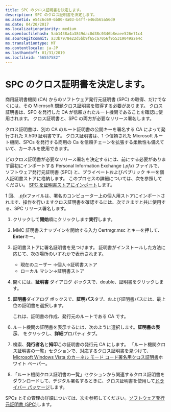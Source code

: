 ```yaml
---
title: SPC のクロス証明書を決定します。
description: SPC のクロス証明書を決定します。
ms.assetid: e54c6c69-6b80-4a03-b4ff-e46d565a56d9
ms.date: 04/20/2017
ms.localizationpriority: medium
ms.openlocfilehash: 5ab1438a4a3849dac0d38c0346b8eaee526e71c4
ms.sourcegitcommit: a33b7978e22d5bb9f65ca7056f955319049a2e4c
ms.translationtype: MT
ms.contentlocale: ja-JP
ms.lasthandoff: 01/31/2019
ms.locfileid: "56557582"
---
```

# <a name="determining-an-spcs-cross-certificate"></a>SPC のクロス証明書を決定します。


商用証明書機関 (CA) からのソフトウェア発行元証明書 (SPC) の取得、だけでなくには、その Microsoft 問題クロス証明書を取得する必要があります。 クロス証明書は、SPC を発行した CA が信頼されたルート機関であることを確認に使用されます。 クロス証明書と、SPC の両方が必要なリリース署名します。

クロス証明書は、別の CA のルート証明書の公開キーを署名する CA によって発行された X.509 証明書です。 クロス証明書は、1 つ信頼された Microsoft ルート機関、SPCs を発行する商用の Ca を信頼チェーンを拡張する柔軟性も備えていて、カーネルを使用できます。

どのクロス証明書が必要なリリース署名を決定するには、前にする必要があります最初にインポートする Personal Information Exchange (.*pfx*) ファイルで、ソフトウェア発行元証明書 (SPC) と、プライベートおよびパブリック キーを個人証明書ストアに格納します。 このプロセスの詳細については、次を参照してください。 [SPC を証明書ストアにインポート](importing-an-spc-into-a-certificate-store.md)します。

1 回、 *.pfx*ファイルは、署名のコンピューター上の個人用ストアにインポートされます、操作を行いますクロス証明書を確認するには、次できますと共に使用する、SPC リリース署名します。

1.  クリックして**開始**順にクリックします**実行**します。

2.  MMC 証明書スナップインを開始する入力 Certmgr.msc とキーを押して、 **Enter**キー。

3.  証明書ストアに署名証明書を見つけます。 証明書がインストールした方法に応じて、次の場所のいずれかで表示されます。

    -   現在のユーザー -&gt;個人-&gt;証明書ストア
    -   ローカル マシン-&gt;証明書ストア

4.  開くには、**証明書** ダイアログ ボックスで、double、証明書をクリックします。

5.  **証明書**ダイアログ ボックスで、**証明パス**タブ、および証明書パスには、最上位の証明書を選択します。

    これは、証明書の作成、発行元のルートである CA です。

6.  ルート機関の証明書を表示するには、次のように選択します。**証明書の表示**、 をクリックし、**詳細**プロパティ タブ。

7.  検索、**発行者名**と**拇印**この証明書の発行元 CA にします。 「ルート機関クロス証明書の一覧」セクションで、対応するクロス証明書を見つけて、 [Microsoft Windows Vista のカーネル モード コード署名用クロス証明書](https://go.microsoft.com/fwlink/p/?linkid=190544)ホワイト ペーパー。

8.  「ルート機関クロス証明書の一覧」セクションから関連するクロス証明書をダウンロードして、デジタル署名するときに、クロス証明書を使用して[ドライバー パッケージ](driver-packages.md)します。

SPCs とその管理の詳細については、次を参照してください。[ソフトウェア発行元証明書 (SPC)](software-publisher-certificate.md)します。

 

 





